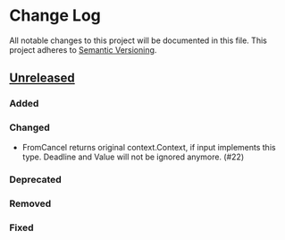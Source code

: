 # Change Log
All notable changes to this project will be documented in this file.
This project adheres to [Semantic Versioning](http://semver.org/).

## [Unreleased]

### Added

### Changed

- FromCancel returns original context.Context, if input implements this type. Deadline and Value will not be ignored anymore. (#22)

### Deprecated

### Removed

### Fixed


[Unreleased]: https://github.com/elastic/go-ucfg/compare/v0.0.1...HEAD
